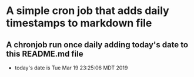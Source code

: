 A simple cron job that adds daily timestamps to markdown file
============================================================
## A chronjob run once daily adding today's date to this README.md file
* today's date is Tue Mar 19 23:25:06 MDT 2019
